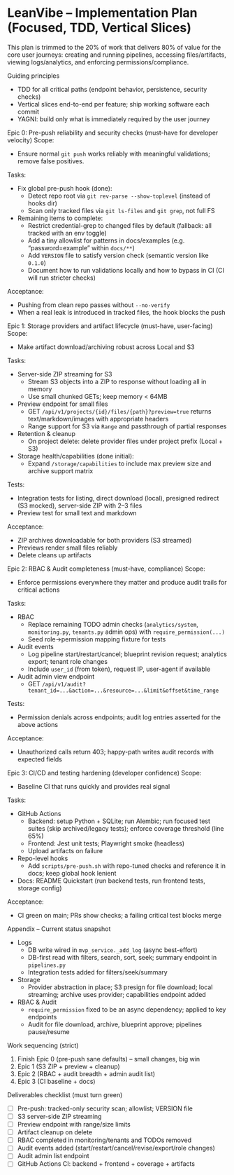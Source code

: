 # LeanVibe – Implementation Plan (Focused, TDD, Vertical Slices)

This plan is trimmed to the 20% of work that delivers 80% of value for the core user journeys: creating and running pipelines, accessing files/artifacts, viewing logs/analytics, and enforcing permissions/compliance.

Guiding principles
- TDD for all critical paths (endpoint behavior, persistence, security checks)
- Vertical slices end-to-end per feature; ship working software each commit
- YAGNI: build only what is immediately required by the user journey

Epic 0: Pre-push reliability and security checks (must-have for developer velocity)
Scope:
- Ensure normal `git push` works reliably with meaningful validations; remove false positives.

Tasks:
- Fix global pre-push hook (done):
  - Detect repo root via `git rev-parse --show-toplevel` (instead of hooks dir)
  - Scan only tracked files via `git ls-files` and `git grep`, not full FS
- Remaining items to complete:
  - Restrict credential-grep to changed files by default (fallback: all tracked with an env toggle)
  - Add a tiny allowlist for patterns in docs/examples (e.g. “password=example” within `docs/**`)
  - Add `VERSION` file to satisfy version check (semantic version like `0.1.0`)
  - Document how to run validations locally and how to bypass in CI (CI will run stricter checks)

Acceptance:
- Pushing from clean repo passes without `--no-verify`
- When a real leak is introduced in tracked files, the hook blocks the push

Epic 1: Storage providers and artifact lifecycle (must-have, user-facing)
Scope:
- Make artifact download/archiving robust across Local and S3

Tasks:
- Server-side ZIP streaming for S3
  - Stream S3 objects into a ZIP to response without loading all in memory
  - Use small chunked GETs; keep memory < 64MB
- Preview endpoint for small files
  - GET `/api/v1/projects/{id}/files/{path}?preview=true` returns text/markdown/images with appropriate headers
  - Range support for S3 via `Range` and passthrough of partial responses
- Retention & cleanup
  - On project delete: delete provider files under project prefix (Local + S3)
- Storage health/capabilities (done initial):
  - Expand `/storage/capabilities` to include max preview size and archive support matrix

Tests:
- Integration tests for listing, direct download (local), presigned redirect (S3 mocked), server-side ZIP with 2–3 files
- Preview test for small text and markdown

Acceptance:
- ZIP archives downloadable for both providers (S3 streamed)
- Previews render small files reliably
- Delete cleans up artifacts

Epic 2: RBAC & Audit completeness (must-have, compliance)
Scope:
- Enforce permissions everywhere they matter and produce audit trails for critical actions

Tasks:
- RBAC
  - Replace remaining TODO admin checks (`analytics/system`, `monitoring.py`, `tenants.py` admin ops) with `require_permission(...)`
  - Seed role→permission mapping fixture for tests
- Audit events
  - Log pipeline start/restart/cancel; blueprint revision request; analytics export; tenant role changes
  - Include `user_id` (from token), request IP, user-agent if available
- Audit admin view endpoint
  - GET `/api/v1/audit?tenant_id=...&action=...&resource=...&limit&offset&time_range`

Tests:
- Permission denials across endpoints; audit log entries asserted for the above actions

Acceptance:
- Unauthorized calls return 403; happy-path writes audit records with expected fields

Epic 3: CI/CD and testing hardening (developer confidence)
Scope:
- Baseline CI that runs quickly and provides real signal

Tasks:
- GitHub Actions
  - Backend: setup Python + SQLite; run Alembic; run focused test suites (skip archived/legacy tests); enforce coverage threshold (line 65%)
  - Frontend: Jest unit tests; Playwright smoke (headless)
  - Upload artifacts on failure
- Repo-level hooks
  - Add `scripts/pre-push.sh` with repo-tuned checks and reference it in docs; keep global hook lenient
- Docs: README Quickstart (run backend tests, run frontend tests, storage config)

Acceptance:
- CI green on main; PRs show checks; a failing critical test blocks merge

Appendix – Current status snapshot
- Logs
  - DB write wired in `mvp_service._add_log` (async best-effort)
  - DB-first read with filters, search, sort, seek; summary endpoint in `pipelines.py`
  - Integration tests added for filters/seek/summary
- Storage
  - Provider abstraction in place; S3 presign for file download; local streaming; archive uses provider; capabilities endpoint added
- RBAC & Audit
  - `require_permission` fixed to be an async dependency; applied to key endpoints
  - Audit for file download, archive, blueprint approve; pipelines pause/resume

Work sequencing (strict)
1) Finish Epic 0 (pre-push sane defaults) – small changes, big win
2) Epic 1 (S3 ZIP + preview + cleanup)
3) Epic 2 (RBAC + audit breadth + admin audit list)
4) Epic 3 (CI baseline + docs)

Deliverables checklist (must turn green)
- [ ] Pre-push: tracked-only security scan; allowlist; VERSION file
- [ ] S3 server-side ZIP streaming
- [ ] Preview endpoint with range/size limits
- [ ] Artifact cleanup on delete
- [ ] RBAC completed in monitoring/tenants and TODOs removed
- [ ] Audit events added (start/restart/cancel/revise/export/role changes)
- [ ] Audit admin list endpoint
- [ ] GitHub Actions CI: backend + frontend + coverage + artifacts
